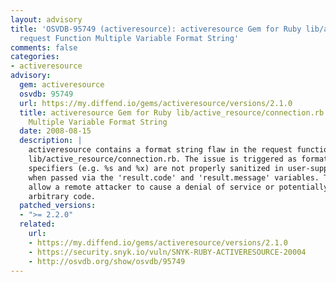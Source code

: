 ```yaml
---
layout: advisory
title: 'OSVDB-95749 (activeresource): activeresource Gem for Ruby lib/active_resource/connection.rb
  request Function Multiple Variable Format String'
comments: false
categories:
- activeresource
advisory:
  gem: activeresource
  osvdb: 95749
  url: https://my.diffend.io/gems/activeresource/versions/2.1.0
  title: activeresource Gem for Ruby lib/active_resource/connection.rb request Function
    Multiple Variable Format String
  date: 2008-08-15
  description: |
    activeresource contains a format string flaw in the request function of
    lib/active_resource/connection.rb. The issue is triggered as format string
    specifiers (e.g. %s and %x) are not properly sanitized in user-supplied input
    when passed via the 'result.code' and 'result.message' variables. This may
    allow a remote attacker to cause a denial of service or potentially execute
    arbitrary code.
  patched_versions:
  - ">= 2.2.0"
  related:
    url:
    - https://my.diffend.io/gems/activeresource/versions/2.1.0
    - https://security.snyk.io/vuln/SNYK-RUBY-ACTIVERESOURCE-20004
    - http://osvdb.org/show/osvdb/95749
---
```

